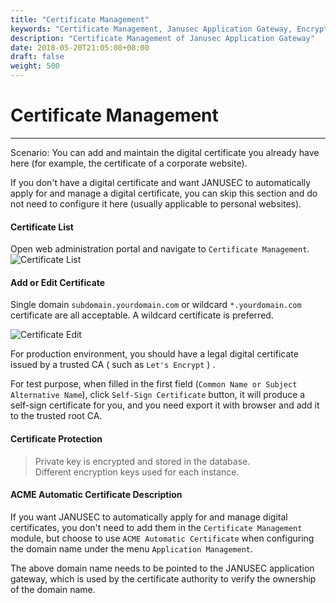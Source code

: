 ```yaml
---
title: "Certificate Management"
keywords: "Certificate Management, Janusec Application Gateway, Encryption"
description: "Certificate Management of Janusec Application Gateway"
date: 2018-05-20T21:05:08+08:00
draft: false
weight: 500
---
```


# Certificate Management
----

Scenario: You can add and maintain the digital certificate you already have here (for example, the certificate of a corporate website).    

If you don't have a digital certificate and want JANUSEC to automatically apply for and manage a digital certificate, you can skip this section and do not need to configure it here (usually applicable to personal websites).  

#### Certificate List  
Open web administration portal and navigate to `Certificate Management`.  
![Certificate List](/images/certificate1.png "Certificate Management of Janusec Application Gateway")

#### Add or Edit Certificate  
Single domain `subdomain.yourdomain.com` or wildcard  `*.yourdomain.com` certificate are all acceptable. A wildcard certificate is preferred.  

![Certificate Edit](/images/certificate2.png "Edit Certificate of Janusec Application Gateway")

For production environment, you should have a legal digital certificate issued by a trusted CA ( such as `Let's Encrypt` ) .

For test purpose, when filled in the first field (`Common Name or Subject Alternative Name`), click `Self-Sign Certificate` button, it will produce a self-sign certificate for you, and you need export it with browser and add it to the trusted root CA.  

#### Certificate Protection
> Private key is encrypted and stored in the database.   
> Different encryption keys used for each instance.   


#### ACME Automatic Certificate Description

If you want JANUSEC to automatically apply for and manage digital certificates, you don't need to add them in the `Certificate Management` module, but choose to use `ACME Automatic Certificate` when configuring the domain name under the menu `Application Management`.  

The above domain name needs to be pointed to the JANUSEC application gateway, which is used by the certificate authority to verify the ownership of the domain name.  